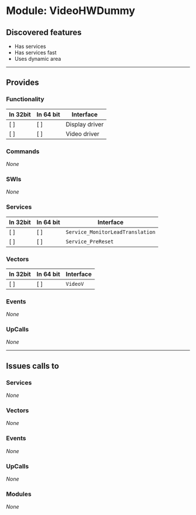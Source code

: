 # Module: VideoHWDummy

## Discovered features


* Has services
* Has services fast
* Uses dynamic area

---

## Provides

### Functionality

| In 32bit | In 64 bit | Interface |
|----------|-----------|-----------|
| [ ]      | [ ]       | Display driver |
| [ ]      | [ ]       | Video driver |

### Commands


*None*


### SWIs


*None*


### Services


| In 32bit | In 64 bit | Interface |
|----------|-----------|-----------|
| [ ]      | [ ]       | `Service_MonitorLeadTranslation` |
| [ ]      | [ ]       | `Service_PreReset` |


### Vectors


| In 32bit | In 64 bit | Interface |
|----------|-----------|-----------|
| [ ]      | [ ]       | `VideoV` |


### Events


*None*


### UpCalls


*None*


---

## Issues calls to

### Services


*None*


### Vectors


*None*


### Events


*None*


### UpCalls


*None*


### Modules


*None*


